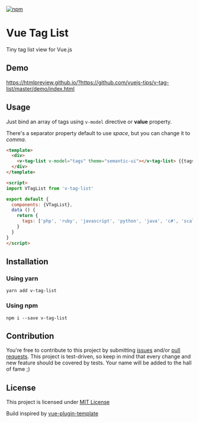 [![npm](https://img.shields.io/npm/v/v-tag-list.svg)]()

# Vue Tag List

Tiny tag list view for Vue.js

## Demo

https://htmlpreview.github.io/?https://github.com/vuejs-tips/v-tag-list/master/demo/index.html

## Usage

Just bind an array of tags using `v-model` directive or **value** property.

There's a separator property default to use *space*, but you can change it to *comma*.  

```html
<template>
  <div>
    <v-tag-list v-model="tags" theme="semantic-ui"></v-tag-list> {{tags}}
  </div>
</template>

<script>
import VTagList from 'v-tag-list'

export default {
  components: {VTagList},
  data () {
    return {
      tags: ['php', 'ruby', 'javascript', 'python', 'java', 'c#', 'scala', 'closure']
    }
  }
}
</script>
```

## Installation

### Using yarn

`yarn add v-tag-list`

### Using npm

`npm i --save v-tag-list`

## Contribution

You're free to contribute to this project by submitting [issues](https://github.com/vuejs-tips/v-tag-list.svg/issues) and/or [pull requests](https://github.com/vuejs-tips/v-tag-list.svg/pulls). This project is test-driven, so keep in mind that every change and new feature should be covered by tests. Your name will be added to the hall of fame ;)

## License

This project is licensed under [MIT License](http://en.wikipedia.org/wiki/MIT_License)

Build inspired by [vue-plugin-template](https://github.com/posva/vue-plugin-template)
